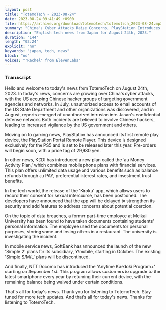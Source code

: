 ```yaml
---
layout: post
title: "TotemoTech - 2023-08-24"
date: 2023-08-24 09:41:49 +0900
file: https://archive.org/download/totemotech/totemotech_2023-08-24.mp3
summary: "China's Cyber Attacks Raise Concerns, PlayStation Introduces Remote Play Device, & more…"
description: "English tech news from Japan for August 24th, 2023."
duration: "144"
length: "02:24"
explicit: "no"
keywords: "japan, tech, news"
block: "no"
voices: "'Rachel' from ElevenLabs"
---
```


### Transcript

Hello and welcome to today's news from TotemoTech on August 24th, 2023. In today's news, concerns are growing over China's cyber attacks, with the US accusing Chinese hacker groups of targeting government agencies and networks. In July, unauthorized access to email accounts of the US State Department and other organizations was discovered, and in August, reports emerged of unauthorized intrusion into Japan's confidential defense network. Both incidents are believed to involve Chinese hackers, leading to increased vigilance by the US government and others.

Moving on to gaming news, PlayStation has announced its first remote play device, the PlayStation Portal Remote Player. This device is designed exclusively for the PS5 and is set to be released later this year. Pre-orders will begin soon, with a price tag of 29,980 yen.

In other news, KDDI has introduced a new plan called the 'au Money Activity Plan,' which combines mobile phone plans with financial services. This plan offers unlimited data usage and various benefits such as balance refunds through au PAY, preferential interest rates, and investment trust benefits.

In the tech world, the release of the 'Kiroku' app, which allows users to record their consent for sexual intercourse, has been postponed. The developers have announced that the app will be delayed to strengthen its security and add features to address concerns about potential coercion.

On the topic of data breaches, a former part-time employee at Meikai University has been found to have taken documents containing students' personal information. The employee used the documents for personal purposes, storing some and losing others in a restaurant. The university is investigating the incident.

In mobile service news, SoftBank has announced the launch of the new 'Simple 2' plans for its subsidiary, Y!mobile, starting in October. The existing 'Simple S/M/L' plans will be discontinued.

And finally, NTT Docomo has introduced the 'Anytime Kaedoki Program+' starting on September 1st. This program allows customers to upgrade to the latest smartphone every year by returning their current device, with the remaining balance being waived under certain conditions.

That's all for today's news. Thank you for listening to TotemoTech. Stay tuned for more tech updates.   And that's all for today's news. Thanks for listening to TotemoTech.
